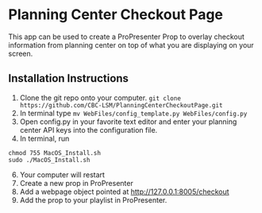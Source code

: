 # Planning Center Checkout Page
This app can be used to create a ProPresenter Prop to overlay checkout information from planning center on top of what you are displaying on your screen.

## Installation Instructions
1. Clone the git repo onto your computer. ```git clone https://github.com/CBC-LSM/PlanningCenterCheckoutPage.git```
3. In terminal type ```mv WebFiles/config_template.py WebFiles/config.py```
4. Open config.py in your favorite text editor and enter your planning center API keys into the configuration file.
5. In terminal, run
```
chmod 755 MacOS_Install.sh
sudo ./MacOS_Install.sh
```
6. Your computer will restart
7. Create a new prop in ProPresenter
8. Add a webpage object pointed at http://127.0.0.1:8005/checkout
9. Add the prop to your playlist in ProPresenter. 
